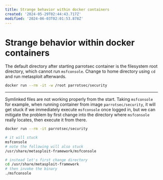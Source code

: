 ```yaml
---
title: Strange behavior within docker containers
created: '2024-05-29T02:44:43.717Z'
modified: '2024-06-03T02:01:53.878Z'
---
```


# Strange behavior within docker containers

The default directory after starting parrotsec container is the filesystem root directory, which cannot run `msfconsole`. Change to home directory using `cd` and run metasploit afterwards.

```bash
docker run --rm -it -w /root parrotsec/security
```

---

Symlinked files are not working properly from the start. Taking `msfconsole` for example, when running container from image `parrotsec/security`, it will get stuck if we immediately execute `msfconsole` once logged in, but we can mitigate the problem by first change into the directory where `msfconsole` really locates, then execute it from there.

```bash
docker run --rm -it parrotsec/security

# it will stuck
msfconsole
# note the following will also stuck
/usr/share/metasploit-framework/msfconsole

# instead let's first change directory
cd /usr/share/metasploit-framework
# then invoke the binary
./msfconsole
```
